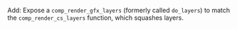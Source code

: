 Add: Expose a `comp_render_gfx_layers` (formerly called `do_layers`) to match the `comp_render_cs_layers` function, which squashes layers.
